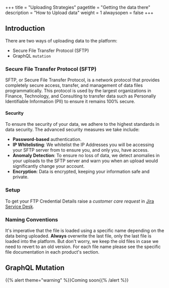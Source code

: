 +++
title = "Uploading Strategies"
pagetitle = "Getting the data there"
description = "How to Upload data"
weight = 1
alwaysopen = false
+++

## Introduction

There are two ways of uploading data to the platform:

* Secure File Transfer Protocol (SFTP)
* GraphQL `mutation`

### Secure File Transfer Protocol (SFTP)

SFTP, or Secure File Transfer Protocol, is a network protocol that provides completely secure access, transfer, and management of data files programmatically. This protocol is used by the largest organizations in Finance, Technology, and Consulting to transfer data such as Personally Identifiable Information (PII) to ensure it remains 100% secure.

#### Security

To ensure the security of your data, we adhere to the highest standards in data security. The advanced security measures we take include:

* **Password-based** authentication.
* **IP Whitelisting**: We whitelist the IP Addresses you will be accessing your SFTP server from to ensure you, and only you, have access.
* **Anomaly Detection**: To ensure no loss of data, we detect anomalies in your uploads to the SFTP server and warn you when an upload would significantly change your account.
* **Encryption**: Data is encrypted, keeping your information safe and private.

### Setup

To get your FTP Credential Details raise a _customer care request_ in [Jira Service Desk](/getting-started/quickstart/#jira-service-desk).

### Naming Conventions

It's imperative that the file is loaded using a specific name depending on the data being uploaded. **Always** overwrite the last file, only the last file is loaded into the platform. But don't worry, we keep the old files in case we need to revert to an old version. For each file name please see the specific file documentation in each product's section.

## GraphQL Mutation

{{% alert theme="warning" %}}Coming soon{{% /alert %}}


